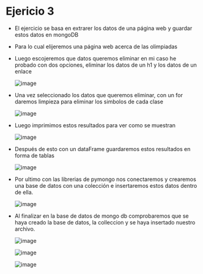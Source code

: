 # Ejericio 3
* El ejercicio se basa en extrarer los datos de una página web y guardar estos datos en mongoDB
* Para lo cual elijeremos una página web acerca de las olimpiadas
* Luego escojeremos que datos queremos eliminar en mi caso he probado con dos opciones, eliminar los datos de un h1 y los datos de un enlace
  
  ![image](https://user-images.githubusercontent.com/65980001/127724882-30e87bd0-409f-47d7-9126-f1050b51d8fd.png)

* Una vez seleccionado los datos que queremos eliminar, con un for daremos limpieza para eliminar los simbolos de cada clase
  
  ![image](https://user-images.githubusercontent.com/65980001/127724952-02dabb81-b051-42d3-8a41-2176e32d9ea5.png)

* Luego imprimimos estos resultados para ver como se muestran 
  
  ![image](https://user-images.githubusercontent.com/65980001/127724947-b0874df6-2ff3-4d7f-afec-d8906a371b29.png)

* Después de esto con un dataFrame guardaremos estos resultados en forma de tablas
  
  ![image](https://user-images.githubusercontent.com/65980001/127724942-0864f57b-35d0-4e90-8e0e-f5ca3d42f880.png)

* Por ultimo con las librerias de pymongo nos conectaremos y crearemos una base de datos con una colección e insertaremos estos datos dentro de ella.

  ![image](https://user-images.githubusercontent.com/65980001/127724936-33eec6d3-07c9-4607-baf6-208f339596ab.png)

* Al finalizar en la base de datos de mongo db comprobaremos que se haya creado la base de datos, la colleccion y se haya insertado nuestro archivo.
  
  ![image](https://user-images.githubusercontent.com/65980001/127724974-593108e4-13e5-473d-b62b-1b2ee713c618.png)
  
  ![image](https://user-images.githubusercontent.com/65980001/127724983-30c2e186-8dbb-4e67-8c43-a296767b0c7c.png)
  
  ![image](https://user-images.githubusercontent.com/65980001/127724987-38beb06f-d113-4101-a3f9-e35d66cc3608.png)


